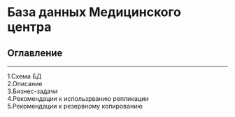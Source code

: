  # База данных Медицинского центра
 
 ## Оглавление
 ********
 1.Схема БД\
 2.Описание\
 3.Бизнес-задачи\
 4.Рекомендации к использрванию репликации\
 5.Рекомендации к резервному копированию
